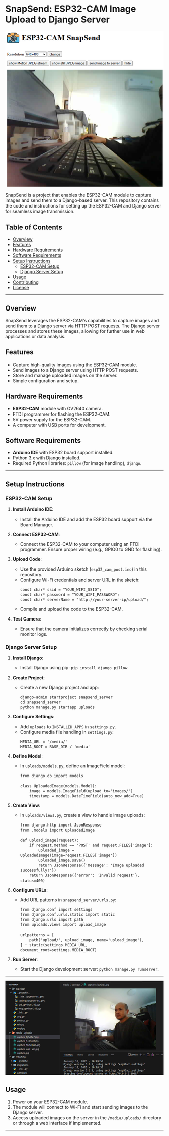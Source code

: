 # SnapSend: ESP32-CAM Image Upload to Django Server

![SnapSend](https://github.com/komkritc/ESP32CAMSanpSend/blob/main/images/snapsend.png)

SnapSend is a project that enables the ESP32-CAM module to capture images and send them to a Django-based server. This repository contains the code and instructions for setting up the ESP32-CAM and Django server for seamless image transmission.

## Table of Contents
- [Overview](#overview)
- [Features](#features)
- [Hardware Requirements](#hardware-requirements)
- [Software Requirements](#software-requirements)
- [Setup Instructions](#setup-instructions)
  - [ESP32-CAM Setup](#esp32-cam-setup)
  - [Django Server Setup](#django-server-setup)
- [Usage](#usage)
- [Contributing](#contributing)
- [License](#license)

---

## Overview
SnapSend leverages the ESP32-CAM's capabilities to capture images and send them to a Django server via HTTP POST requests. The Django server processes and stores these images, allowing for further use in web applications or data analysis.

## Features
- Capture high-quality images using the ESP32-CAM module.
- Send images to a Django server using HTTP POST requests.
- Store and manage uploaded images on the server.
- Simple configuration and setup.

## Hardware Requirements
- **ESP32-CAM** module with OV2640 camera.
- FTDI programmer for flashing the ESP32-CAM.
- 5V power supply for the ESP32-CAM.
- A computer with USB ports for development.

## Software Requirements
- **Arduino IDE** with ESP32 board support installed.
- Python 3.x with Django installed.
- Required Python libraries: `pillow` (for image handling), `django`.

---

## Setup Instructions

### ESP32-CAM Setup
1. **Install Arduino IDE**:
   - Install the Arduino IDE and add the ESP32 board support via the Board Manager.

2. **Connect ESP32-CAM**:
   - Connect the ESP32-CAM to your computer using an FTDI programmer. Ensure proper wiring (e.g., GPIO0 to GND for flashing).

3. **Upload Code**:
   - Use the provided Arduino sketch (`esp32_cam_post.ino`) in this repository.
   - Configure Wi-Fi credentials and server URL in the sketch:
     ```
     const char* ssid = "YOUR_WIFI_SSID";
     const char* password = "YOUR_WIFI_PASSWORD";
     const char* serverName = "http://your-server-ip/upload/";
     ```
   - Compile and upload the code to the ESP32-CAM.

4. **Test Camera**:
   - Ensure that the camera initializes correctly by checking serial monitor logs.

### Django Server Setup
1. **Install Django**:
   - Install Django using pip: `pip install django pillow`.

2. **Create Project**:
   - Create a new Django project and app:
     ```
     django-admin startproject snapsend_server
     cd snapsend_server
     python manage.py startapp uploads
     ```

3. **Configure Settings**:
   - Add `uploads` to `INSTALLED_APPS` in `settings.py`.
   - Configure media file handling in `settings.py`:
     ```
     MEDIA_URL = '/media/'
     MEDIA_ROOT = BASE_DIR / 'media'
     ```

4. **Define Model**:
   - In `uploads/models.py`, define an ImageField model:
     ```
     from django.db import models

     class UploadedImage(models.Model):
         image = models.ImageField(upload_to='images/')
         timestamp = models.DateTimeField(auto_now_add=True)
     ```

5. **Create View**:
   - In `uploads/views.py`, create a view to handle image uploads:
     ```
     from django.http import JsonResponse
     from .models import UploadedImage

     def upload_image(request):
         if request.method == 'POST' and request.FILES['image']:
             uploaded_image = UploadedImage(image=request.FILES['image'])
             uploaded_image.save()
             return JsonResponse({'message': 'Image uploaded successfully!'})
         return JsonResponse({'error': 'Invalid request'}, status=400)
     ```

6. **Configure URLs**:
   - Add URL patterns in `snapsend_server/urls.py`:
     ```
     from django.conf import settings
     from django.conf.urls.static import static
     from django.urls import path
     from uploads.views import upload_image

     urlpatterns = [
         path('upload/', upload_image, name='upload_image'),
     ] + static(settings.MEDIA_URL, document_root=settings.MEDIA_ROOT)
     ```

7. **Run Server**:
   - Start the Django development server: `python manage.py runserver`.

---
![SnapSend](https://github.com/komkritc/ESP32CAMSanpSend/blob/main/images/screenapi.png)
## Usage
1. Power on your ESP32-CAM module.
2. The module will connect to Wi-Fi and start sending images to the Django server.
3. Access uploaded images on the server in the `/media/uploads/` directory or through a web interface if implemented.

---
